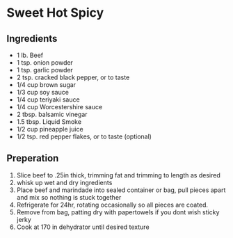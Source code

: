 # Sweet Hot Spicy

## Ingredients
* 1 lb. Beef
* 1 tsp. onion powder
* 1 tsp. garlic powder
* 2 tsp. cracked black pepper, or to taste
* 1/4 cup brown sugar
* 1/3 cup soy sauce
* 1/4 cup teriyaki sauce
* 1/4 cup Worcestershire sauce
* 2 tbsp. balsamic vinegar
* 1.5 tbsp. Liquid Smoke
* 1/2 cup pineapple juice
* 1/2 tsp. red pepper flakes, or to taste (optional)

## Preperation
1. Slice beef to .25in thick, trimming fat and trimming to length as desired
1. whisk up wet and dry ingredients
1. Place beef and marindade into sealed container or bag, pull pieces apart and mix so nothing is stuck together
1. Refrigerate for 24hr, rotating occasionally so all pieces are coated.
1. Remove from bag, patting dry with papertowels if you dont wish sticky jerky
1. Cook at 170 in dehydrator until desired texture